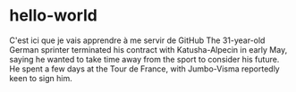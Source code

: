 # hello-world
C'est ici que je vais apprendre à me servir de GitHub
The 31-year-old German sprinter terminated his contract with Katusha-Alpecin in early May, saying he wanted to take time away from the sport to consider his future. He spent a few days at the Tour de France, with Jumbo-Visma reportedly keen to sign him.
